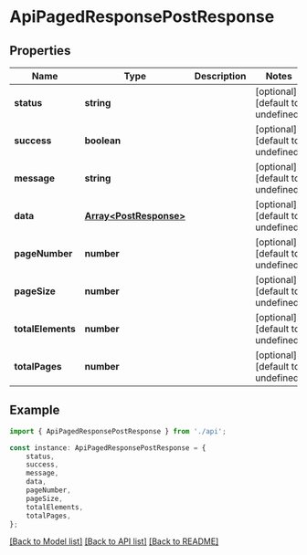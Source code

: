 # ApiPagedResponsePostResponse


## Properties

Name | Type | Description | Notes
------------ | ------------- | ------------- | -------------
**status** | **string** |  | [optional] [default to undefined]
**success** | **boolean** |  | [optional] [default to undefined]
**message** | **string** |  | [optional] [default to undefined]
**data** | [**Array&lt;PostResponse&gt;**](PostResponse.md) |  | [optional] [default to undefined]
**pageNumber** | **number** |  | [optional] [default to undefined]
**pageSize** | **number** |  | [optional] [default to undefined]
**totalElements** | **number** |  | [optional] [default to undefined]
**totalPages** | **number** |  | [optional] [default to undefined]

## Example

```typescript
import { ApiPagedResponsePostResponse } from './api';

const instance: ApiPagedResponsePostResponse = {
    status,
    success,
    message,
    data,
    pageNumber,
    pageSize,
    totalElements,
    totalPages,
};
```

[[Back to Model list]](../README.md#documentation-for-models) [[Back to API list]](../README.md#documentation-for-api-endpoints) [[Back to README]](../README.md)
